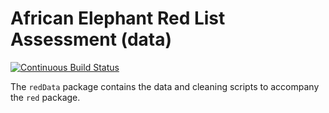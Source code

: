 African Elephant Red List Assessment (data)
============================================
[![Continuous Build Status](https://app.travis-ci.com/cttedwards/redData.svg?token=oxZdiRsNesp8jgJE5pF3&branch=main)](https://www.travis-ci.com/cttedwards/redData)

The `redData` package contains the data and cleaning scripts to accompany the `red` package.

